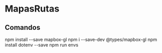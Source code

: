 # MapasRutas


## Comandos

npm install --save mapbox-gl
npm i --save-dev @types/mapbox-gl
npm install dotenv --save
npm run envs
